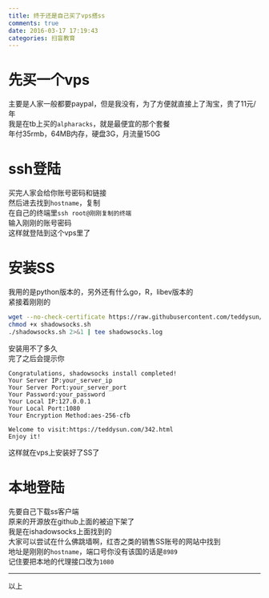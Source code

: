 ```yaml
---
title: 终于还是自己买了vps搭ss
comments: true
date: 2016-03-17 17:19:43
categories: 扫盲教育
---
```

# 先买一个vps  
主要是人家一般都要paypal，但是我没有，为了方便就直接上了淘宝，贵了11元/年  
我是在tb上买的`alpharacks`，就是最便宜的那个套餐  
年付35rmb，64MB内存，硬盘3G，月流量150G  
# ssh登陆
买完人家会给你账号密码和链接  
然后进去找到`hostname`，复制  
在自己的终端里`ssh root@刚刚复制的终端`  
输入刚刚的账号密码  
这样就登陆到这个vps里了  
# 安装SS  
我用的是python版本的，另外还有什么go，R，libev版本的  
紧接着刚刚的  
``` bash
wget --no-check-certificate https://raw.githubusercontent.com/teddysun/shadowsocks_install/master/shadowsocks.sh
chmod +x shadowsocks.sh
./shadowsocks.sh 2>&1 | tee shadowsocks.log
```
安装用不了多久  
完了之后会提示你  
``` plaintext
Congratulations, shadowsocks install completed!
Your Server IP:your_server_ip
Your Server Port:your_server_port
Your Password:your_password
Your Local IP:127.0.0.1
Your Local Port:1080
Your Encryption Method:aes-256-cfb

Welcome to visit:https://teddysun.com/342.html
Enjoy it!
```
这样就在vps上安装好了SS了  
# 本地登陆
先要自己下载ss客户端  
原来的开源放在github上面的被迫下架了  
我是在ishadowsocks上面找到的  
大家可以尝试在什么佛跳墙啊，红杏之类的销售SS账号的网站中找到  
地址是刚刚的`hostname`，端口号你没有该国的话是`8989`  
记住要把本地的代理接口改为`1080`  
***
以上
